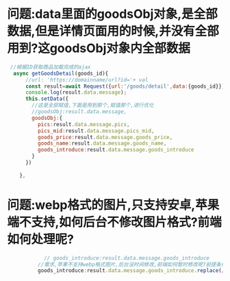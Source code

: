 # 问题:data里面的goodsObj对象,是全部数据,但是详情页面用的时候,并没有全部用到?这goodsObj对象内全部数据

```javascript
 //根据ID获取商品加载完成的ajax
  async getGoodsDetail(goods_id){
      //url: 'https://domainname/url?id='+ val
      const result=await Request({url:'/goods/detail',data:{goods_id}})
      console.log(result.data.message);
      this.setData({
        //这是全部赋值,下面是用到那个,赋值那个,进行优化
        //goodsObj:result.data.message,
        goodsObj:{
          pics:result.data.message.pics,
          pics_mid:result.data.message.pics_mid,
          goods_price:result.data.message.goods_price,
          goods_name:result.data.message.goods_name,
          goods_introduce:result.data.message.goods_introduce
        }
      })
      
    },
```

# 问题:webp格式的图片,只支持安卓,苹果端不支持,如何后台不修改图片格式?前端如何处理呢?

```javascript
 			// goods_introduce:result.data.message.goods_introduce
          //需求,苹果不支持webp格式图片,后台没时间修改,前端如何暂时修改呢?前提条件,接口内部,有一张.jpg图片[最好找后台]
          goods_introduce:result.data.message.goods_introduce.replace(/\.webp/g,'.jpg')
```

